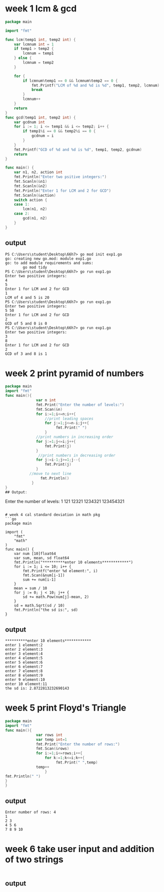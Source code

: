 # week 1 lcm & gcd
```go
package main

import "fmt"

func lcm(temp1 int, temp2 int) {
	var lcmnum int = 1
	if temp1 > temp2 {
		lcmnum = temp1
	} else {
		lcmnum = temp2
	}

	for {
		if lcmnum%temp1 == 0 && lcmnum%temp2 == 0 {
			fmt.Printf("LCM of %d and %d is %d", temp1, temp2, lcmnum)
			break
		}
		lcmnum++
	}
	return
}
func gcd(temp1 int, temp2 int) {
	var gcdnum int
	for i := 1; i <= temp1 && i <= temp2; i++ {
		if temp1%i == 0 && temp2%i == 0 {
			gcdnum = i
		}
	}
	fmt.Printf("GCD of %d and %d is %d", temp1, temp2, gcdnum)
	return
}

func main() {
	var n1, n2, action int
	fmt.Println("Enter two psitive integers:")
	fmt.Scanln(&n1)
	fmt.Scanln(&n2)
	fmt.Println("Enter 1 for LCM and 2 for GCD")
	fmt.Scanln(&action)
	switch action {
	case 1:
		lcm(n1, n2)
	case 2:
		gcd(n1, n2)
	}
}
```
## output
```
PS C:\Users\student\Desktop\66h7> go mod init exp1.go
go: creating new go.mod: module exp1.go
go: to add module requirements and sums:
        go mod tidy
PS C:\Users\student\Desktop\66h7> go run exp1.go
Enter two positive integers:
4
5
Enter 1 for LCM and 2 for GCD
1
LCM of 4 and 5 is 20
PS C:\Users\student\Desktop\66h7> go run exp1.go
Enter two positive integers:
5 50
Enter 1 for LCM and 2 for GCD
2
GCD of 5 and 0 is 0
PS C:\Users\student\Desktop\66h7> go run exp1.go
Enter two positive integers:
3
8
Enter 1 for LCM and 2 for GCD
2
GCD of 3 and 8 is 1
```
# week 2 print pyramid of numbers
```go
package main
import "fmt"
func main(){
              var n int
              fmt.Print("Enter the number of levels:")
              fmt.Scan(&n)
              for i:=1;i<=n;i++{
                  //print leading spaces
                  for j:=1;j<=n-i;j++{
                       fmt.Print(" ")
                  }
              //print numbers in increasing order
              for j:=1;j<=i;j++{
                  fmt.Print(j)
              }
               //print numbers in decreasing order
              for j:=i-1;j>=1;j--{
                  fmt.Print(j)
              }
           //move to next line
                fmt.Println()
            }
}
## Output:
```
Enter the number of levels:
    1
   121
  12321
 1234321
123454321
```

# week 4 cal standard deviation in math pkg
```go
package main

import (
	"fmt"
	"math"
)
func main() {
	var num [10]float64
	var sum, mean, sd float64
	fmt.Println("**********enter 10 elements************")
	for i := 1; i <= 10; i++ {
		fmt.Printf("enter %d element:", i)
		fmt.Scan(&num[i-1])
		sum += num[i-1]
	}
	mean = sum / 10
	for j := 0; j < 10; j++ {
		sd += math.Pow(num[j]-mean, 2)
	}
	sd = math.Sqrt(sd / 10)
	fmt.Println("the sd is:", sd)
}
```
## output
```
**********enter 10 elements************
enter 1 element:2
enter 2 element:3
enter 3 element:4
enter 4 element:5
enter 5 element:6
enter 6 element:7
enter 7 element:8
enter 8 element:9
enter 9 element:10
enter 10 element:11
the sd is: 2.8722813232690143
```
# week 5 print Floyd's Triangle
```go
package main
import "fmt"
func main(){
              var rows int
              var temp int=1
              fmt.Print("Enter the number of rows:")
              fmt.Scan(&rows)
              for i:=1;i<=rows;i++{
                  for k:=1;k<=i;k++{
                       fmt.Print(" ",temp)
              temp++
                  }
fmt.Println(" ")
}
} 
```
## output
```
Enter number of rows: 4
1
2 3
4 5 6
7 8 9 10
```
# week 6 take user input and addition of two strings
```go

```
## output
```

```
